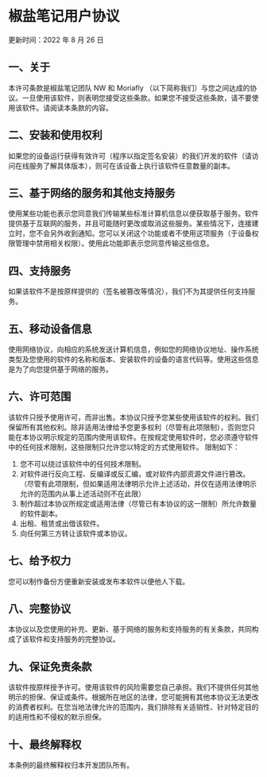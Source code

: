 # 椒盐笔记用户协议

更新时间：2022 年 8 月 26 日

## 一、关于

本许可条款是椒盐笔记团队 NW 和 Moriafly （以下简称我们）与您之间达成的协议。一旦使用该软件，则表明您接受这些条款。如果您不接受这些条款，请不要使用该软件。请阅读本条款的内容。

## 二、安装和使用权利

如果您的设备运行获得有效许可（程序以指定签名安装）的我们开发的软件（请访问在线服务了解具体版本），则可在该设备上执行该软件任意数量的副本。

## 三、基于网络的服务和其他支持服务

使用某些功能也表示您同意我们传输某些标准计算机信息以便获取基于服务。软件提供基于互联网的服务，并且可能随时更改或取消这些服务。某些情况下，连接建立时，您不会另外收到通知。您可以关闭这个功能或者不使用这项服务（于设备权限管理中禁用相关权限）。使用此功能即表示您同意传输这些信息。

## 四、支持服务

如果该软件不是按原样提供的（签名被篡改等情况），我们不为其提供任何支持服务。

## 五、移动设备信息

使用网络协议，向相应的系统发送计算机信息，例如您的网络协议地址、操作系统类型及您使用的软件的名称和版本、安装软件的设备的语言代码等。使用这些信息是为了向您提供基于网络的服务。

## 六、许可范围

该软件只授予使用许可，而非出售。本协议只授予您某些使用该软件的权利。我们保留所有其他权利。除非适用法律给予您更多权利（尽管有此项限制），否则您只能在本协议明示规定的范围内使用该软件。在按规定使用软件时，您必须遵守软件中的任何技术限制，这些限制只允许您以特定的方式使用软件。
限制如下：
1. 您不可以绕过该软件中的任何技术限制。
2. 对软件进行反向工程、反编译或反汇编，或对软件内部资源文件进行篡改。（尽管有此项限制，但如果适用法律明示允许上述活动，并仅在适用法律明示允许的范围内从事上述活动则不在此限）
3. 制作超过本协议所规定或适用法律（尽管已有本协议的这一限制）所允许数量的软件副本。
4. 出租、租赁或出借该软件。
5. 向任何第三方转让该软件或本协议。

## 七、给予权力

您可以制作备份方便重新安装或发布本软件以便他人下载。

## 八、完整协议

本协议以及您使用的补充、更新、基于网络的服务和支持服务的有关条款，共同构成了该软件和支持服务的完整协议。

## 九、保证免责条款

该软件按原样授予许可。使用该软件的风险需要您自己承担。我们不提供任何其他明示的担保、保证或条件。根据所在地区的法律，您可能拥有其他本协议无法更改的消费者权利。在您当地法律允许的范围内，我们排除有关适销性、针对特定目的的适用性和不侵权的默示担保。

## 十、最终解释权

本条例的最终解释权归本开发团队所有。